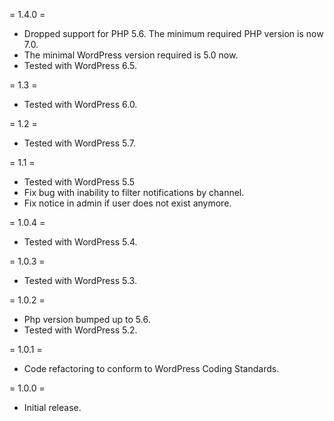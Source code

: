 = 1.4.0 =
* Dropped support for PHP 5.6. The minimum required PHP version is now 7.0.
* The minimal WordPress version required is 5.0 now.
* Tested with WordPress 6.5.

= 1.3 =
* Tested with WordPress 6.0.

= 1.2 =
* Tested with WordPress 5.7.

= 1.1 =
* Tested with WordPress 5.5
* Fix bug with inability to filter notifications by channel.
* Fix notice in admin if user does not exist anymore.

= 1.0.4 =
* Tested with WordPress 5.4.

= 1.0.3 =
* Tested with WordPress 5.3.

= 1.0.2 =
* Php version bumped up to 5.6.
* Tested with WordPress 5.2.

= 1.0.1 =
* Code refactoring to conform to WordPress Coding Standards.

= 1.0.0 =
* Initial release.
